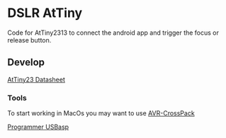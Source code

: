 # DSLR AtTiny

Code for AtTiny2313 to connect the android app and trigger the focus or release button.

## Develop  

[AtTiny23 Datasheet](https://cdn.solarbotics.com/products/datasheets/doc2543.pdf)

### Tools 

To start working in MacOs you may want to use [AVR-CrossPack](https://www.obdev.at/products/crosspack/index.html)

[Programmer USBasp](https://www.fischl.de/usbasp/) 